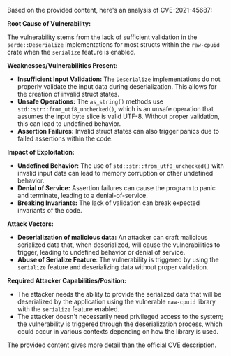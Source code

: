 Based on the provided content, here's an analysis of CVE-2021-45687:

**Root Cause of Vulnerability:**

The vulnerability stems from the lack of sufficient validation in the `serde::Deserialize` implementations for most structs within the `raw-cpuid` crate when the `serialize` feature is enabled.

**Weaknesses/Vulnerabilities Present:**

*   **Insufficient Input Validation:** The `Deserialize` implementations do not properly validate the input data during deserialization. This allows for the creation of invalid struct states.
*   **Unsafe Operations:** The `as_string()` methods use `std::str::from_utf8_unchecked()`, which is an unsafe operation that assumes the input byte slice is valid UTF-8. Without proper validation, this can lead to undefined behavior.
*   **Assertion Failures:** Invalid struct states can also trigger panics due to failed assertions within the code.

**Impact of Exploitation:**

*   **Undefined Behavior:** The use of `std::str::from_utf8_unchecked()` with invalid input data can lead to memory corruption or other undefined behavior.
*   **Denial of Service:** Assertion failures can cause the program to panic and terminate, leading to a denial-of-service.
*   **Breaking Invariants:** The lack of validation can break expected invariants of the code.

**Attack Vectors:**

*   **Deserialization of malicious data:** An attacker can craft malicious serialized data that, when deserialized, will cause the vulnerabilities to trigger, leading to undefined behavior or denial of service.
*   **Abuse of Serialize Feature**: The vulnerability is triggered by using the `serialize` feature and deserializing data without proper validation.

**Required Attacker Capabilities/Position:**

*   The attacker needs the ability to provide the serialized data that will be deserialized by the application using the vulnerable `raw-cpuid` library with the `serialize` feature enabled.
*   The attacker doesn't necessarily need privileged access to the system; the vulnerability is triggered through the deserialization process, which could occur in various contexts depending on how the library is used.

The provided content gives more detail than the official CVE description.